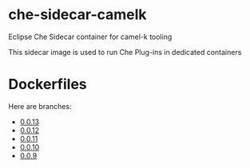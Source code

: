 # che-sidecar-camelk
Eclipse Che Sidecar container for camel-k tooling

This sidecar image is used to run Che Plug-ins in dedicated containers

# Dockerfiles

Here are branches:
 - [0.0.13](https://github.com/che-dockerfiles/che-sidecar-camelk/tree/0.0.13)
 - [0.0.12](https://github.com/che-dockerfiles/che-sidecar-camelk/tree/0.0.12)
 - [0.0.11](https://github.com/che-dockerfiles/che-sidecar-camelk/tree/0.0.11)
 - [0.0.10](https://github.com/che-dockerfiles/che-sidecar-camelk/tree/0.0.10)
 - [0.0.9](https://github.com/che-dockerfiles/che-sidecar-camelk/tree/0.0.9)
